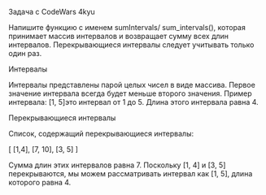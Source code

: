 <p> Задача с CodeWars 4kyu </p>
<p>Напишите функцию с именем sumIntervals/ sum_intervals(), которая принимает массив интервалов и возвращает сумму всех длин интервалов. 
Перекрывающиеся интервалы следует учитывать только один раз.</p>

<p>Интервалы</p>
<p>Интервалы представлены парой целых чисел в виде массива. Первое значение интервала всегда будет меньше второго значения. 
Пример интервала: [1, 5]это интервал от 1 до 5. Длина этого интервала равна 4.</p>

</p>Перекрывающиеся интервалы</p>
Список, содержащий перекрывающиеся интервалы:

[
   [1,4],
   [7, 10],
   [3, 5]
]
<p>Сумма длин этих интервалов равна 7. Поскольку [1, 4] и [3, 5] перекрываются, мы можем рассматривать интервал как [1, 5], длина которого равна 4.</p>

